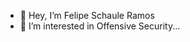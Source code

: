 - 👋 Hey, I’m Felipe Schaule Ramos
- 👀 I’m interested in Offensive Security...

<!---
sigki11/sigki11 is a ✨ special ✨ repository because its `README.md` (this file) appears on your GitHub profile.
You can click the Preview link to take a look at your changes.
--->
